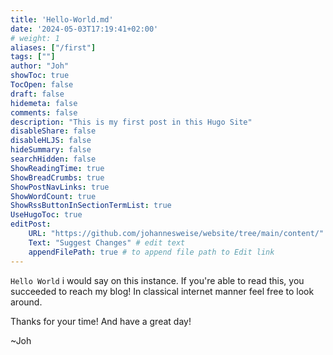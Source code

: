 ```yaml
---
title: 'Hello-World.md'
date: '2024-05-03T17:19:41+02:00'
# weight: 1
aliases: ["/first"]
tags: [""]
author: "Joh"
showToc: true
TocOpen: false
draft: false
hidemeta: false
comments: false
description: "This is my first post in this Hugo Site"
disableShare: false
disableHLJS: false
hideSummary: false
searchHidden: false
ShowReadingTime: true
ShowBreadCrumbs: true
ShowPostNavLinks: true
ShowWordCount: true
ShowRssButtonInSectionTermList: true
UseHugoToc: true
editPost:
    URL: "https://github.com/johannesweise/website/tree/main/content/"
    Text: "Suggest Changes" # edit text
    appendFilePath: true # to append file path to Edit link
---
```

``Hello World`` i would say on this instance.
If you're able to read this, you succeeded to reach my blog!
In classical internet manner feel free to look around.

Thanks for your time! And have a great day!

~Joh